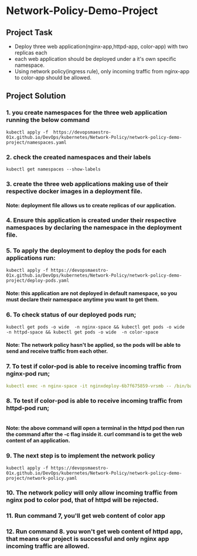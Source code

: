 
# Network-Policy-Demo-Project
## Project Task
- Deploy three web application(nginx-app,httpd-app, color-app) with two replicas each 
- each web application should be deployed under a it's own specific namespace.
- Using network policy(ingress rule), only incoming traffic from nginx-app to color-app should be allowed.

## Project Solution
### 1. you create namespaces for the three web application running the below command
```
kubectl apply -f  https://devopsmaestro-01x.github.io/DevOps/kubernetes/Network-Policy/network-policy-demo-project/namespaces.yaml
```
### 2. check the created namespaces and their labels
```
kubectl get namespaces --show-labels
```
### 3. create the three web applications making use of their respective docker images in a deployment file.
#### Note: deployment file allows us to create replicas of our application. 
### 4. Ensure this application is created under their respective namespaces by declaring the namespace in the deployment file.
### 5. To apply the deployment to deploy the pods for each applications run:
```
kubectl apply -f https://devopsmaestro-01x.github.io/DevOps/kubernetes/Network-Policy/network-policy-demo-project/deploy-pods.yaml
```

#### Note: this application are not deployed in default namespace, so you must declare their namespace anytime you want to get them.
### 6. To check status of our deployed pods run;
```
kubectl get pods -o wide  -n nginx-space && kubectl get pods -o wide  -n httpd-space && kubectl get pods -o wide  -n color-space
```
#### Note: The network policy hasn't be applied, so the pods will be able to send and receive traffic from each other.
### 7. To test if color-pod is able to receive incoming traffic from nginx-pod run;

```yaml
kubectl exec -n nginx-space -it nginxdeploy-6b7f675859-vrsmb -- /bin/bash -c "apt-get update && apt-get install curl && curl 10.244.120.70"
```

### 8. To test if color-pod is able to receive incoming traffic from httpd-pod run;
```

```
#### Note: the above command will open a terminal in the httpd pod then run the command after the -c flag inside it. curl command is to get the web content of an application.
### 9.  The next step is to implement the network policy
```
kubectl apply -f https://devopsmaestro-01x.github.io/DevOps/kubernetes/Network-Policy/network-policy-demo-project/network-policy.yaml
```
### 10. The network policy will only allow incoming traffic from nginx pod to color pod, that of httpd will be rejected. 
### 11. Run command 7, you'll get web content of color app
### 12. Run command 8. you won't get web content of httpd app, that means our project is successful and only nginx app incoming traffic are allowed.




